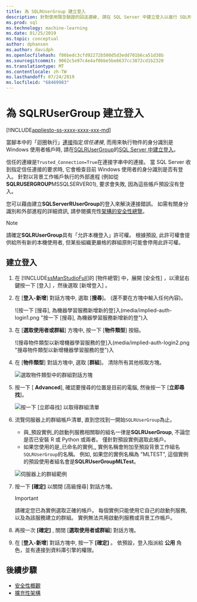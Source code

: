 ```yaml
---
title: 為 SQLRUserGroup 建立登入
description: 針對使用隱含驗證的回送連線, 請在 SQL Server 中建立登入以進行 SQLRUserGroup, 讓背景工作帳戶可以登入伺服器, 以將身分識別轉換回呼叫的使用者。
ms.prod: sql
ms.technology: machine-learning
ms.date: 01/25/2019
ms.topic: conceptual
author: dphansen
ms.author: davidph
ms.openlocfilehash: f86bedc3cfd92272b500d5d3edd701b6ca51d38b
ms.sourcegitcommit: 9062c5e97c4e4af0bbe5be6637cc3872cd1b2320
ms.translationtype: MT
ms.contentlocale: zh-TW
ms.lasthandoff: 07/24/2019
ms.locfileid: "68469983"
---
```

# <a name="create-a-login-for-sqlrusergroup"></a>為 SQLRUserGroup 建立登入
[!INCLUDE[appliesto-ss-xxxx-xxxx-xxx-md](../../includes/appliesto-ss-xxxx-xxxx-xxx-md.md)]

當腳本中的「迴圈執行」[連接](../../advanced-analytics/concepts/security.md#implied-authentication)指定*信任連接*, 而用來執行物件的身分識別是 Windows 使用者帳戶時, 請在[SQLRUserGroup](../concepts/security.md#sqlrusergroup)的[SQL Server 中建立登入](https://docs.microsoft.com/sql/relational-databases/security/authentication-access/create-a-login)。

信任的連線是`Trusted_Connection=True`在連接字串中的連接。 當 SQL Server 收到指定信任連接的要求時, 它會檢查目前 Windows 使用者的身分識別是否有登入。 針對以背景工作帳戶執行的外部進程 (例如從**SQLRUSERGROUP**MSSQLSERVER01), 要求會失敗, 因為這些帳戶預設沒有登入。

您可以藉由建立**SQLServerRUserGroup**的登入來解決連接錯誤。 如需有關身分識別和外部進程的詳細資訊, 請參閱擴充性[架構的安全性總覽](../concepts/security.md)。

> [!Note]
> 請確定**SQLRUserGroup**具有「允許本機登入」許可權。 根據預設, 此許可權會提供給所有新的本機使用者, 但某些組織更嚴格的群組原則可能會停用此許可權。

## <a name="create-a-login"></a>建立登入

1. 在 [!INCLUDE[ssManStudioFull](../../includes/ssmanstudiofull-md.md)]的 [物件總管] 中，展開 [安全性] ，以滑鼠右鍵按一下 [登入] ，然後選取 [新增登入] 。

2. 在 [**登入-新增**] 對話方塊中, 選取 [**搜尋**]。 (還不要在方塊中輸入任何內容)。
    
     ![按一下 [搜尋], 為機器學習服務新增新的登]入(media/implied-auth-login1.png "按一下 [搜尋], 為機器學習服務新增新的登")入

3. 在 [**選取使用者或群組**] 方塊中, 按一下 [**物件類型**] 按鈕。

     ![搜尋物件類型以新增機器學習服務的登]入(media/implied-auth-login2.png "搜尋物件類型以新增機器學習服務的登")入

4. 在 [**物件類型**] 對話方塊中, 選取 [**群組**]。 清除所有其他核取方塊。

     ![選取物件類型中的群組對話方塊](media/implied-auth-login3.png "選取物件類型中的群組對話方塊")

4. 按一下 [ **Advanced**], 確認要搜尋的位置是目前的電腦, 然後按一下 [**立即尋找**]。

     ![按一下 [立即尋找] 以取得群組清單](media/implied-auth-login4.png "按一下 [立即尋找] 以取得群組清單")

5. 流覽伺服器上的群組帳戶清單, 直到您找到一開始`SQLRUserGroup`為止。
    
    + 與_預設實例_的啟動列服務相關聯的組名一律是**SQLRUserGroup**, 不論您是否已安裝 R 或 Python 或兩者。 僅針對預設實例選取此帳戶。
    + 如果您使用的是_已命名的實例_, 實例名稱會附加至預設背景工作組名`SQLRUserGroup`的名稱。 例如, 如果您的實例名稱為 "MLTEST", 這個實例的預設使用者組名會是**SQLRUserGroupMLTest**。
 
    ![伺服器上的群組範例](media/implied-auth-login5.png "伺服器上的群組範例")
   
5. 按一下 **[確定]** 以關閉 [高級搜尋] 對話方塊。

    > [!IMPORTANT]
    > 請確定您已為實例選取正確的帳戶。 每個實例只能使用它自己的啟動列服務, 以及為該服務建立的群組。 實例無法共用啟動列服務或背景工作帳戶。

6. 再按一次 **[確定]** , 關閉 [**選取使用者或群組**] 對話方塊。

7. 在 [**登入-新增**] 對話方塊中, 按一下 **[確定]** 。 依預設，登入指派給 **公用** 角色，並有連接到資料庫引擎的權限。

## <a name="next-steps"></a>後續步驟

+ [安全性概觀](../concepts/security.md)
+ [擴充性架構](../concepts/extensibility-framework.md)
